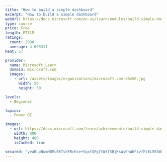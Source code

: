 ```yaml
---
title: "How to build a simple dashboard"
excerpt: "How to build a simple dashboard"
webUrl: https://docs.microsoft.com/en-us/learn/modules/build-simple-dashboard/
type: course
price: Free
length: PT31M
ratings:
  count: 2990
  average: 4.693311
heat: 57

provider:
  name: Microsoft Learn
  domain: microsoft.com
  images:
    - url: /assets/images/organizations/microsoft.com-50x50.jpg
      width: 50
      height: 50

levels:
  - Beginner

topics:
  - Power BI

images:
  - url: https://docs.microsoft.com/learn/achievements/build-simple-dashboard-social.png
    width: 800
    height: 400
    isCached: true

secured: "yeaBLpNumN8Mu6RTvkFRcKse+SqxfUFgfYWSf5BjKsWs0hWhFivfPzEL5R3WStrBZqA1WkjA4R2SVxRgkVUYRgqO55KL5tBl8P23hqZlT1QVdJFjhvvvrtIMLYqExCsGDVMyKW8LxVyx8O5XZPIVOMpRxqUgpNkzX+MpQeuwKnkT2NR7lc4VAuPU++/i4FeOohBlELS9izDFeLkhpeBGGgmky1UIuja8sf+G1/iCFWUxVphTooJZITmu5EqxeWfxsgkzO3jNctr+hnwWdEkVB9XTXRRpd6ylDGNd/4OSGobUlEps0SBYFW4qeNTypFQtjRa5ODBClaIKzmd9EH10qAarYpwjcZMXDSX9fu23kiybvTnUvec4pE/a7XlO8uPpPWd60FSlvOmhpWojWZe7Mytamj9DsP8u6D8Vkwj6sPk=;idX6P1l9N70xb9OQ4OEAnw=="
---
```


